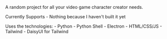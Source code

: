 A random project for all your video game character creator needs.

Currently Supports
    - Nothing because I haven't built it yet

Uses the technologies:
    - Python
    - Python Shell
    - Electron
    - HTML/CSS/JS
    - Tailwind
    - DaisyUI for Tailwind